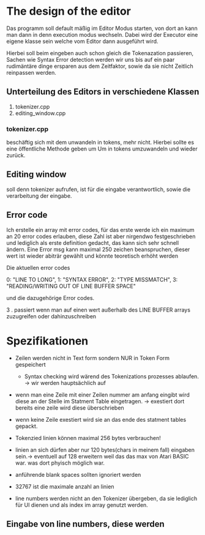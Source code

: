 # The design of the editor

Das programm soll default mäßig im Editor Modus starten, von dort an kann man dann in denn execution modus wechseln. Dabei wird der Executor eine eigene klasse sein welche vom Editor dann ausgeführt wird. 

Hierbei soll beim eingeben auch schon gleich die Tokenazation passieren, Sachen wie Syntax Error detection werden wir uns bis auf ein paar rudimäntäre dinge ersparen aus dem Zeitfaktor, sowie da sie nicht Zeitlich reinpassen werden.

## Unterteilung des Editors in verschiedene Klassen

1. tokenizer.cpp
2. editing_window.cpp

### tokenizer.cpp
beschäftig sich mit dem unwandeln in tokens, mehr nicht. 
Hierbei sollte es eine öffentliche Methode geben um Um in tokens umzuwandeln und wieder zurück. 

## Editing window
soll denn tokenizer aufrufen, ist für die eingabe verantwortlich, sowie die verarbeitung der eingabe.

## Error code

Ich erstelle ein array mit error codes, für das erste werde ich ein maximum an 20 error codes erlauben, diese Zahl ist aber nirgendwo festgeschrieben und lediglich als erste definition gedacht, das kann sich sehr schnell ändern. Eine Error msg kann maximal 250 zeichen beanspruchen, dieser wert ist wieder abiträr gewählt und könnte teoretisch erhöht werden

Die aktuellen error codes 

0:  "LINE TO LONG", 
1:  "SYNTAX ERROR",
2:  "TYPE MISSMATCH",
3:  "READING/WRITING OUT OF LINE BUFFER SPACE"


und die dazugehörige Error codes.

3 . passiert wenn man auf einen wert außerhalb des LINE BUFFER arrays zuzugreifen oder dahinzuschreiben

# Spezifikationen

- Zeilen werden nicht in Text form sondern NUR in Token Form gespeichert 
    - Syntax checking wird wärend des Tokenizations prozesses ablaufen. -> wir werden hauptsächlich auf 
- wenn man eine Zeile mit einer Zeilen nummer am anfang eingibt wird diese an der Stelle im Statment Table eingetragen.
    -> exestiert dort bereits eine zeile wird diese überschrieben 
- wenn keine Zeile exestiert wird sie an das ende des statment tables gepackt.

- Tokenzied linien können maximal 256 bytes verbrauchen!
- linien an sich dürfen aber nur 120 bytes(chars in meinem fall) eingaben sein.-> eventuell auf 128 erweitern weil das das max von Atari BASIC war. was dort phyisch möglich war. 
- anführende blank spaces sollten ignoriert werden
- 32767 ist die maximale anzahl an linien
- line numbers werden nicht an den Tokenizer übergeben, da sie lediglich für UI dienen und als index im array genutzt werden. 


## Eingabe von line numbers, diese werden